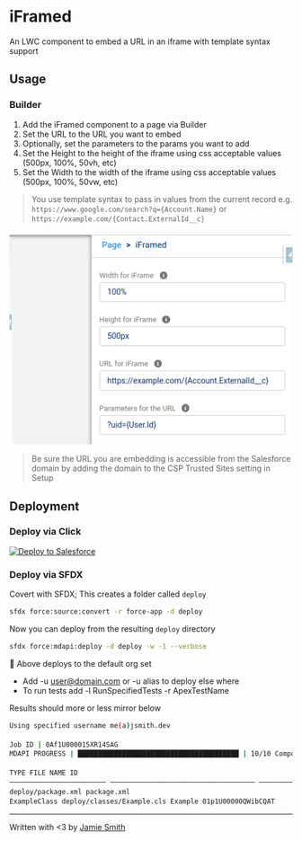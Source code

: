 # iFramed

An LWC component to embed a URL in an iframe with template syntax support

## Usage

### Builder

1. Add the iFramed component to a page via Builder
2. Set the URL to the URL you want to embed
3. Optionally, set the parameters to the params you want to add
4. Set the Height to the height of the iframe using css acceptable values (500px, 100%, 50vh, etc)
5. Set the Width to the width of the iframe using css acceptable values (500px, 100%, 50vw, etc)

> You use template syntax to pass in values from the current record e.g. `https://www.google.com/search?q={Account.Name}` or `https://example.com/{Contact.ExternalId__c}`

![iFramed in Builder](/docs/iframed.png)

> Be sure the URL you are embedding is accessible from the Salesforce domain by adding the domain to the CSP Trusted Sites setting in Setup

## Deployment

### Deploy via Click

[![Deploy to Salesforce](https://raw.githubusercontent.com/afawcett/githubsfdeploy/master/deploy.png)](https://githubsfdeploy.herokuapp.com?owner=jsmithdev&repo=iframed)

### Deploy via SFDX

Covert with SFDX; This creates a folder called `deploy`

```bash
sfdx force:source:convert -r force-app -d deploy
```

Now you can deploy from the resulting `deploy` directory

```bash
sfdx force:mdapi:deploy -d deploy -w -1 --verbose
```

📌 Above deploys to the default org set

- Add -u user@domain.com or -u alias to deploy else where
- To run tests add -l RunSpecifiedTests -r ApexTestName

Results should more or less mirror below

```bash
Using specified username me(a)jsmith.dev

Job ID | 0Af1U000015XR14SAG
MDAPI PROGRESS | ████████████████████████████████████████ | 10/10 Components

TYPE FILE NAME ID
──────────────────────── ──────────────────────────────────── ────────────────────────── ──────────────────
deploy/package.xml package.xml
ExampleClass deploy/classes/Example.cls Example 01p1U00000QWibCQAT
```

---

Written with <3 by [Jamie Smith](https://jsmith.dev)
